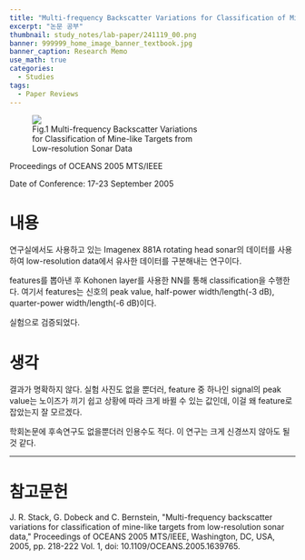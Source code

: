 ```yaml
---
title: "Multi-frequency Backscatter Variations for Classification of Mine-like Targets from Low-resolution Sonar Data"
excerpt: "논문 공부"
thumbnail: study_notes/lab-paper/241119_00.png
banner: 999999_home_image_banner_textbook.jpg
banner_caption: Research Memo
use_math: true
categories:
  - Studies
tags:
  - Paper Reviews
---
```


<figure class="align-center" style="width: 60%">
  <a href="{{ site.url }}{{ site.baseurl }}/assets/images/study_notes/lab-paper/241120_00.png">
  <img src="{{ site.url }}{{ site.baseurl }}/assets/images/study_notes/lab-paper/241120_00.png">
  </a>
  <figcaption>
  Fig.1 Multi-frequency Backscatter Variations for Classification of Mine-like Targets from Low-resolution Sonar Data
  </figcaption>
</figure>

Proceedings of OCEANS 2005 MTS/IEEE

Date of Conference: 17-23 September 2005

# 내용

연구실에서도 사용하고 있는 Imagenex 881A rotating head sonar의 데이터를 사용하여 low-resolution data에서 유사한 데이터를 구분해내는 연구이다.

features를 뽑아낸 후 Kohonen layer를 사용한 NN를 통해 classification을 수행한다. 여기서 features는 신호의 peak value, half-power width/length(-3 dB), quarter-power width/length(-6 dB)이다.

실험으로 검증되었다.

# 생각

결과가 명확하지 않다. 실험 사진도 없을 뿐더러, feature 중 하나인 signal의 peak value는 노이즈가 끼기 쉽고 상황에 따라 크게 바뀔 수 있는 값인데, 이걸 왜 feature로 잡았는지 잘 모르겠다.

학회논문에 후속연구도 없을뿐더러 인용수도 적다. 이 연구는 크게 신경쓰지 않아도 될 것 같다.

---

# 참고문헌

J. R. Stack, G. Dobeck and C. Bernstein, "Multi-frequency backscatter variations for classification of mine-like targets from low-resolution sonar data," Proceedings of OCEANS 2005 MTS/IEEE, Washington, DC, USA, 2005, pp. 218-222 Vol. 1, doi: 10.1109/OCEANS.2005.1639765.